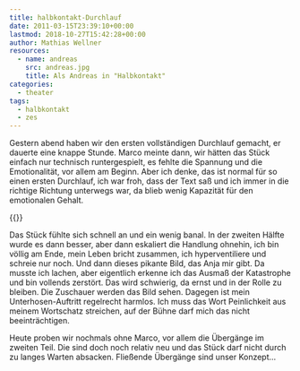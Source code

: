 ```yaml
---
title: halbkontakt-​​Durchlauf
date: 2011-03-15T23:39:10+00:00
lastmod: 2018-10-27T15:42:28+00:00
author: Mathias Wellner
resources:
  - name: andreas
    src: andreas.jpg
    title: Als Andreas in "Halbkontakt"
categories:
  - theater
tags:
  - halbkontakt
  - zes
---
```

Gestern abend haben wir den ersten vollständigen Durchlauf gemacht, er dauerte eine knappe Stunde. Marco meinte dann, wir hätten das Stück einfach nur technisch runtergespielt, es fehlte die Spannung und die Emotionalität, vor allem am Beginn. Aber ich denke, das ist normal für so einen ersten Durchlauf, ich war froh, dass der Text saß und ich immer in die richtige Richtung unterwegs war, da blieb wenig Kapazität für den emotionalen Gehalt. 
<!--more-->

{{<responsive-image name="andreas">}}

Das Stück fühlte sich schnell an und ein wenig banal. In der zweiten Hälfte wurde es dann besser, aber dann eskaliert die Handlung ohnehin, ich bin völlig am Ende, mein Leben bricht zusammen, ich hyperventiliere und schreie nur noch. Und dann dieses pikante Bild, das Anja mir gibt. Da musste ich lachen, aber eigentlich erkenne ich das Ausmaß der Katastrophe und bin vollends zerstört. Das wird schwierig, da ernst und in der Rolle zu bleiben. Die Zuschauer werden das Bild sehen. Dagegen ist mein Unterhosen-Auftritt regelrecht harmlos. Ich muss das Wort Peinlichkeit aus meinem Wortschatz streichen, auf der Bühne darf mich das nicht beeinträchtigen. 

Heute proben wir nochmals ohne Marco, vor allem die Übergänge im zweiten Teil. Die sind doch noch relativ neu und das Stück darf nicht durch zu langes Warten absacken. Fließende Übergänge sind unser Konzept&#8230;